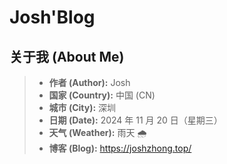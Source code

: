 # Josh'Blog



## 关于我 (About Me)

> - **作者 (Author):** Josh
> - **国家 (Country):** 中国 (CN)
> - **城市 (City):** 深圳
> - **日期 (Date):** 2024 年 11 月 20 日（星期三）
> - **天气 (Weather):** 雨天 🌧️
> - **博客 (Blog):** https://joshzhong.top/



